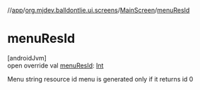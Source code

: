 //[app](../../../index.md)/[org.mjdev.balldontlie.ui.screens](../index.md)/[MainScreen](index.md)/[menuResId](menu-res-id.md)

# menuResId

[androidJvm]\
open override val [menuResId](menu-res-id.md): [Int](https://kotlinlang.org/api/latest/jvm/stdlib/kotlin/-int/index.html)

Menu string resource id menu is generated only if it returns id 0

